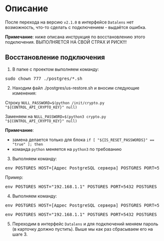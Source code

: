 # Описание

После перехода на версию `v2.1.0` в интерфейсе `Datalens` нет возможность, что-то сделать с подключением - выдаётся ошибка.


__Примечание__: ниже описана инструкция по восстановлению этого подключения. ВЫПОЛНЯЕТСЯ НА СВОЙ СТРАХ И РИСК!!!

## Восстановление подключения

1. В папке с проектом выполняем команду:

<pre>
sudo chown 777 ./postgres/*.sh
</pre>

2. Находим файл ./postgres/us-restore.sh и вносим следующие изменения:

Строку `NULL_PASSWORD=$(python /init/crypto.py "${CONTROL_API_CRYPTO_KEY}" null)`

Заменяем на `NULL_PASSWORD=$(python3 crypto.py "${CONTROL_API_CRYPTO_KEY}" null)`

__Примечание__: 

* замена делается только для блока `if [ "${IS_RESET_PASSWORDS}" == "true" ]; then`
* команда `python` меняется на `python3` по требованию

3. Выполняем команду:

<pre>
env POSTGRES_HOST=[Адрес PostgreSQL сервера] POSTGRES_PORT=5432 POSTGRES_USER_US=[пользователь для подключения] POSTGRES_PASSWORD_US=[пароль для подключения] CONTROL_API_CRYPTO_KEY=[ключ из control-api и data-api] POSTGRES_DB_US=[имя БД] ./us-restore.sh --reset-passwords
</pre>

Пример: 
<pre>
env POSTGRES_HOST="192.168.1.1" POSTGRES_PORT=5432 POSTGRES_USER_US="pg-user" POSTGRES_PASSWORD_US=12345 CONTROL_API_CRYPTO_KEY="h1ZpilcYLYRdWp7Nk8X1M1kBPiUi8rdjz9oBfHyUKIk=" POSTGRES_DB_US="database-name" ./us-restore.sh --reset-passwords
</pre>

4. Выполняем команду:

<pre>
env POSTGRES_HOST=[Адрес PostgreSQL сервера] POSTGRES_PORT=5432 POSTGRES_USER_US=[пользователь для подключения] POSTGRES_PASSWORD_US=[пароль для подключения] CONTROL_API_CRYPTO_KEY=[ключ из control-api и data-api] POSTGRES_DB_US=[имя БД] ./us-restore.sh --reset-crypto-key
</pre>

<pre>
env POSTGRES_HOST="192.168.1.1" POSTGRES_PORT=5432 POSTGRES_USER_US="pg-user" POSTGRES_PASSWORD_US=12345 CONTROL_API_CRYPTO_KEY="h1ZpilcYLYRdWp7Nk8X1M1kBPiUi8rdjz9oBfHyUKIk=" POSTGRES_DB_US="database-name" ./us-restore.sh --reset-crypto-key
</pre>

5. Переходим в интерфейс `Datalens` и для подключений меняем пароль (в карточку должно пустить). Выше мы как раз сбрасываем его на шаге 3.